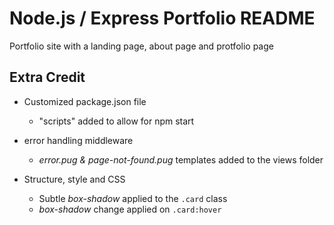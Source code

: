 # Node.js / Express Portfolio README
Portfolio site with a landing page, about page and protfolio page

## Extra Credit
* Customized package.json file
  - "scripts" added to allow for npm start

* error handling middleware
  - *error.pug & page-not-found.pug* templates added to the views folder

* Structure, style and CSS
  - Subtle *box-shadow* applied to the `.card` class
  - *box-shadow* change applied on `.card:hover`
